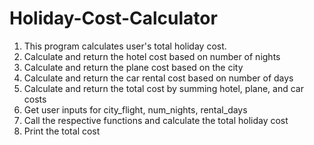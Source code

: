 # Holiday-Cost-Calculator
1. This program calculates user's total holiday cost.
2. Calculate and return the hotel cost based on number of nights
3. Calculate and return the plane cost based on the city
3. Calculate and return the car rental cost based on number of days
4. Calculate and return the total cost by summing hotel, plane, and car costs
5. Get user inputs for city_flight, num_nights, rental_days
6. Call the respective functions and calculate the total holiday cost
7. Print the total cost

